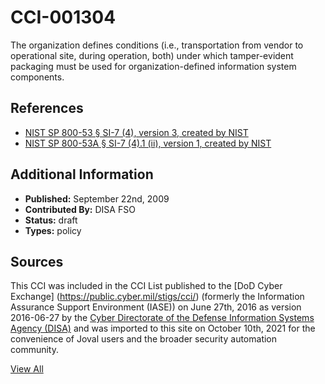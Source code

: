 # CCI-001304

The organization defines conditions (i.e., transportation from vendor to operational site, during operation, both) under which tamper-evident packaging must be used for organization-defined information system components.

## References ##

* [NIST SP 800-53 § SI-7 (4), version 3, created by NIST](http://csrc.nist.gov/publications/PubsSPs.html)
* [NIST SP 800-53A § SI-7 (4).1 (ii), version 1, created by NIST](http://csrc.nist.gov/publications/PubsSPs.html)


## Additional Information ##

* **Published:** September 22nd, 2009
* **Contributed By:** DISA FSO
* **Status:** draft
* **Types:** policy

## Sources ##

This CCI was included in the CCI List published to the [DoD Cyber Exchange]
(https://public.cyber.mil/stigs/cci/) (formerly the Information Assurance Support Environment
(IASE)) on June 27th, 2016 as version 2016-06-27 by the [Cyber Directorate of the Defense 
Information Systems Agency (DISA)](https://public.cyber.mil/about-cyber/) and was imported to 
this site on October 10th, 2021 for the convenience of Joval users and the broader security automation community.

[View All](../README.md)
